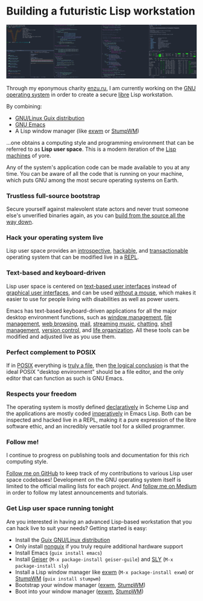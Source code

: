 # Building a futuristic Lisp workstation

![A modern Lisp machine for the ultimate programming experience](screenshot.png "Screenshot of lisp hacking in exwm running on Guix System")

Through my eponymous charity [enzu.ru](https://enzu.ru), I am currently working on the [GNU operating system](https://www.gnu.org/) in order to create a secure [libre](https://www.gnu.org/philosophy/free-sw.html) Lisp workstation.

By combining:

- [GNU/Linux Guix distribution](https://guix.gnu.org)
- [GNU Emacs](https://www.gnu.org/software/emacs/)
- A Lisp window manager (like [exwm](https://github.com/ch11ng/exwm) or [StumpWM](https://github.com/stumpwm/stumpwm))

...one obtains a computing style and programming environment that can be referred to as **Lisp user space**. This is a modern iteration of the [Lisp machines](https://en.wikipedia.org/wiki/Lisp_machine) of yore.

Any of the system's application code can be made available to you at any time. You can be aware of all the code that is running on your machine, which puts GNU among the most secure operating systems on Earth.

### Trustless full-source bootstrap

Secure yourself against malevolent state actors and never trust someone else's unverified binaries again, as you can [build from the source all the way down](https://guix.gnu.org/blog/2023/the-full-source-bootstrap-building-from-source-all-the-way-down/).

### Hack your operating system live

Lisp user space provides an [introspective](https://www.gnu.org/software/guile/manual/html_node/Introspection.html), [hackable](https://www.gnu.org/philosophy/rms-hack.en.html), and [transactionable](https://guix.gnu.org/en/blog/2018/multi-dimensional-transactions-and-rollbacks-oh-my/) operating system that can be modified live in a [REPL](https://en.wikipedia.org/wiki/Read%E2%80%93eval%E2%80%93print_loop).

### Text-based and keyboard-driven

Lisp user space is centered on [text-based user interfaces](https://en.wikipedia.org/wiki/Text-based_user_interface) instead of [graphical user interfaces](https://en.wikipedia.org/wiki/Graphical_user_interface), and can be used [without a mouse](https://www.nongnu.org/ratpoison/inspiration.html), which makes it easier to use for people living with disabilities as well as power users.

Emacs has text-based keyboard-driven applications for all the major desktop environment functions, such as [window management](https://github.com/ch11ng/exwm), [file management](https://github.com/suntsov/efar), [web browsing](https://github.com/emacsmirror/elpher), [mail](https://notmuchmail.org/notmuch-emacs/), [streaming music](https://github.com/agrif/pianobar.el), [chatting](https://www.gnu.org/software/emacs/manual/html_mono/erc.html), [shell management](https://www.gnu.org/software/emacs/manual/html_mono/eshell.html), [version control](https://magit.vc/), and [life organization](https://orgmode.org/). All these tools can be modified and adjusted live as you use them.

### Perfect complement to POSIX

If in [POSIX](https://en.wikipedia.org/wiki/POSIX) everything is [truly a file](https://en.wikipedia.org/wiki/Everything_is_a_file), then [the logical conclusion](https://github.com/NetBSD/src/blob/cfd6b2f509474ce4eee8adcb3259acbdd754f5e1/doc/roadmaps/desktop#L259) is that the ideal POSIX "desktop environment" should be a file editor, and the only editor that can function as such is GNU Emacs.

### Respects your freedom

The operating system is mostly defined [declaratively](https://en.wikipedia.org/wiki/Declarative_programming) in Scheme Lisp and the applications are mostly coded [imperatively](https://en.wikipedia.org/wiki/Imperative_programming) in Emacs Lisp. Both can be inspected and hacked live in a REPL, making it a pure expression of the libre software ethic, and an incredibly versatile tool for a skilled programmer.

### Follow me!

I continue to progress on publishing tools and documentation for this rich computing style.

[Follow me on GitHub](https://github.com/enzuru) to keep track of my contributions to various Lisp user space codebases! Development on the GNU operating system itself is limited to the official mailing lists for each project. And [follow me on Medium](https://enzuru.medium.com/) in order to follow my latest announcements and tutorials.

### Get Lisp user space running tonight

Are you interested in having an advanced Lisp-based workstation that you can hack live to suit your needs? Getting started is easy:

- Install the [Guix GNU/Linux distribution](https://guix.gnu.org)
- Only install [nonguix](https://gitlab.com/nonguix/nonguix) if you truly require additional hardware support
- Install Emacs (`guix install emacs`)
- Install [Geiser](https://www.nongnu.org/geiser/) (`M-x package-install geiser-guile`) and [SLY](https://github.com/joaotavora/sly) (`M-x package-install sly`)
- Install a Lisp window manager like [exwm](https://github.com/ch11ng/exwm) (`M-x package-install exwm`) or [StumpWM](https://github.com/stumpwm/stumpwm) (`guix install stumpwm`)
- Bootstrap your window manager ([exwm](https://github.com/ch11ng/exwm/wiki#bootstrap), [StumpWM](https://github.com/stumpwm/stumpwm/wiki/StartUp))
- Boot into your window manager ([exwm](https://github.com/ch11ng/exwm/wiki/Configuration-Example#configuration-of-x-init-script), [StumpWM](https://stumpwm.github.io/git/stumpwm-git_1.html))
